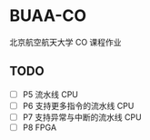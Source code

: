 # BUAA-CO
北京航空航天大学 CO 课程作业


## TODO
- [ ] P5 流水线 CPU
- [ ] P6 支持更多指令的流水线 CPU
- [ ] P7 支持异常与中断的流水线 CPU
- [ ] P8 FPGA